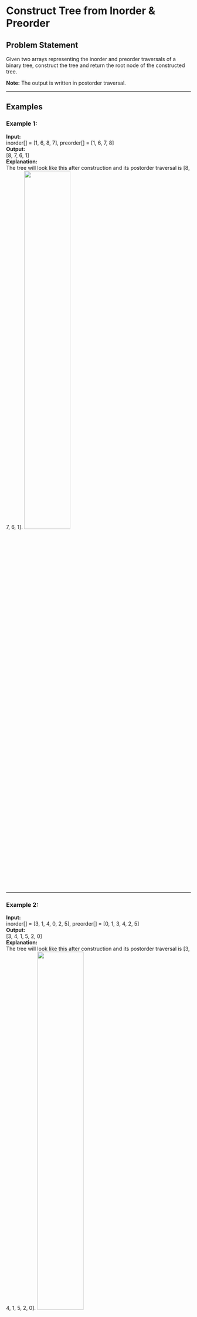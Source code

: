 # Construct Tree from Inorder & Preorder

## Problem Statement
Given two arrays representing the inorder and preorder traversals of a binary tree, construct the tree and return the root node of the constructed tree.

**Note:** The output is written in postorder traversal.

---

## Examples

### Example 1:
**Input:**  
inorder[] = [1, 6, 8, 7], preorder[] = [1, 6, 7, 8]  
**Output:**  
[8, 7, 6, 1]  
**Explanation:**  
The tree will look like this after construction and its postorder traversal is [8, 7, 6, 1].
<img src="https://media.geeksforgeeks.org/img-practice/prod/addEditProblem/700586/Web/Other/blobid0_1738646717.png" width=50%>

---

### Example 2:
**Input:**  
inorder[] = [3, 1, 4, 0, 2, 5], preorder[] = [0, 1, 3, 4, 2, 5]  
**Output:**  
[3, 4, 1, 5, 2, 0]  
**Explanation:**  
The tree will look like this after construction and its postorder traversal is [3, 4, 1, 5, 2, 0].
<img src="https://media.geeksforgeeks.org/img-practice/prod/addEditProblem/700586/Web/Other/blobid1_1738646749.png" width=50%>

---

### Example 3:
**Input:**  
inorder[] = [2, 5, 4, 1, 3], preorder[] = [1, 4, 5, 2, 3]  
**Output:**  
[2, 5, 4, 3, 1]  
**Explanation:**  
The tree will look like this after construction and its postorder traversal is [2, 5, 4, 3, 1].

<img src="https://media.geeksforgeeks.org/img-practice/prod/addEditProblem/700586/Web/Other/blobid2_1738647091.png" width=50%>

---

## Constraints
- 1 ≤ number of nodes ≤ 10^3
- 0 ≤ nodes->data ≤ 10^3